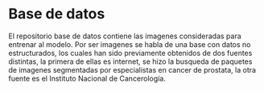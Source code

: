 # Base de datos

El repositorio base de datos contiene las imagenes consideradas para entrenar al modelo. Por ser imagenes se habla de una base con datos no estructurados, los cuales han sido previamente obtenidos de dos fuentes distintas, la primera de ellas es internet, se hizo la busqueda de paquetes de imagenes segmentadas por especialistas en cancer de prostata, la otra fuente es el Instituto Nacional de Cancerología.